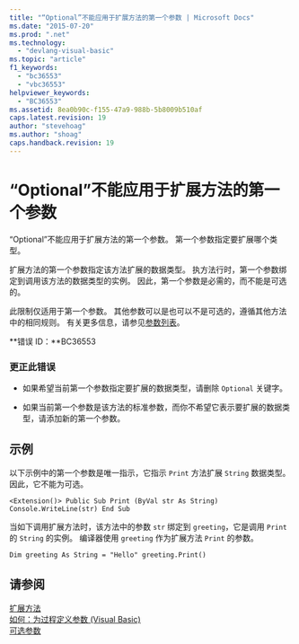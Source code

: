 ```yaml
---
title: "“Optional”不能应用于扩展方法的第一个参数 | Microsoft Docs"
ms.date: "2015-07-20"
ms.prod: ".net"
ms.technology: 
  - "devlang-visual-basic"
ms.topic: "article"
f1_keywords: 
  - "bc36553"
  - "vbc36553"
helpviewer_keywords: 
  - "BC36553"
ms.assetid: 8ea0b90c-f155-47a9-988b-5b8009b510af
caps.latest.revision: 19
author: "stevehoag"
ms.author: "shoag"
caps.handback.revision: 19
---
```

# “Optional”不能应用于扩展方法的第一个参数
“Optional”不能应用于扩展方法的第一个参数。 第一个参数指定要扩展哪个类型。  
  
 扩展方法的第一个参数指定该方法扩展的数据类型。 执方法行时，第一个参数绑定到调用该方法的数据类型的实例。 因此，第一个参数是必需的，而不能是可选的。  
  
 此限制仅适用于第一个参数。 其他参数可以是也可以不是可选的，遵循其他方法中的相同规则。 有关更多信息，请参见[参数列表](../../visual-basic/language-reference/statements/parameter-list.md)。  
  
 **错误 ID：**BC36553  
  
### 更正此错误  
  
-   如果希望当前第一个参数指定要扩展的数据类型，请删除 `Optional` 关键字。  
  
-   如果当前第一个参数是该方法的标准参数，而你不希望它表示要扩展的数据类型，请添加新的第一个参数。  
  
## 示例  
 以下示例中的第一个参数是唯一指示，它指示 `Print` 方法扩展 `String` 数据类型。 因此，它不能为可选。  
  
```  
<Extension()> Public Sub Print (ByVal str As String) Console.WriteLine(str) End Sub  
```  
  
 当如下调用扩展方法时，该方法中的参数 `str` 绑定到 `greeting`，它是调用 `Print` 的 `String` 的实例。 编译器使用 `greeting` 作为扩展方法 `Print` 的参数。  
  
```  
Dim greeting As String = "Hello" greeting.Print()  
```  
  
## 请参阅  
 [扩展方法](../../visual-basic/programming-guide/language-features/procedures/extension-methods.md)   
 [如何：为过程定义参数 \(Visual Basic\)](http://msdn.microsoft.com/zh-cn/0b32b312-0da0-489b-96ad-7dcb1f1f8f88)   
 [可选参数](../../visual-basic/programming-guide/language-features/procedures/optional-parameters.md)